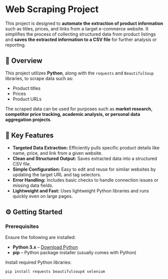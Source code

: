 # Web Scraping Project

This project is designed to **automate the extraction of product information** such as titles, prices, and links from a target e-commerce website. It simplifies the process of collecting structured data from product listings and **saves the extracted information to a CSV file** for further analysis or reporting.

## 🧾 Overview

This project utilizes **Python**, along with the `requests` and `BeautifulSoup` libraries, to scrape data such as:

- Product titles  
- Prices  
- Product URLs  

The scraped data can be used for purposes such as **market research, competitor price tracking, academic analysis, or personal data aggregation projects**.

## 🚀 Key Features

- **Targeted Data Extraction:** Efficiently pulls specific product details like name, price, and link from a given website.
- **Clean and Structured Output:** Saves extracted data into a structured CSV file.
- **Simple Configuration:** Easy to edit and reuse for similar websites by updating the target URL and tag selectors.
- **Error Handling:** Includes basic checks to handle connection issues or missing data fields.
- **Lightweight and Fast:** Uses lightweight Python libraries and runs quickly even on large pages.

## ⚙️ Getting Started

### Prerequisites 

Ensure the following are installed:

- **Python 3.x** – [Download Python](https://www.python.org/downloads/)
- **pip** – Python package installer (usually comes with Python)

Install required Python libraries:

```bash
pip install requests beautifulsoup4 selenium

